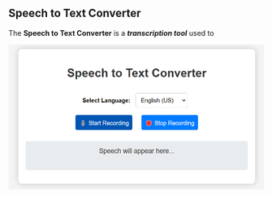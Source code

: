 ## Speech to Text Converter
The **Speech to Text Converter** is a ***transcription tool*** used to 

![Screenshot](image.png)
